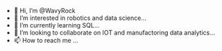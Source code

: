 - 👋 Hi, I’m @WavyRock
- 👀 I’m interested in robotics and data science...
- 🌱 I’m currently learning SQL...
- 💞️ I’m looking to collaborate on IOT and manufactoring data analytics...
- 📫 How to reach me ...

<!---
WavyRock/WavyRock is a ✨ special ✨ repository because its `README.md` (this file) appears on your GitHub profile.
You can click the Preview link to take a look at your changes.
--->
